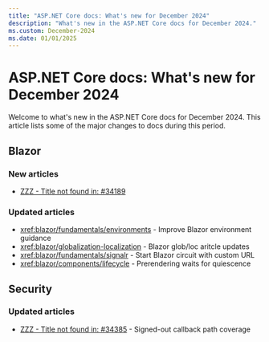 ```yaml
---
title: "ASP.NET Core docs: What's new for December 2024"
description: "What's new in the ASP.NET Core docs for December 2024."
ms.custom: December-2024
ms.date: 01/01/2025
---
```


# ASP.NET Core docs: What's new for December 2024

Welcome to what's new in the ASP.NET Core docs for December 2024. This article lists some of the major changes to docs during this period.

## Blazor

### New articles

- [ZZZ - Title not found in: #34189](blazor/security/webassembly/standalone-with-identity/qrcodes-for-authenticator-apps.md)

### Updated articles

- <xref:blazor/fundamentals/environments> - Improve Blazor environment guidance
- <xref:blazor/globalization-localization> - Blazor glob/loc aritcle updates
- <xref:blazor/fundamentals/signalr> - Start Blazor circuit with custom URL
- <xref:blazor/components/lifecycle> - Prerendering waits for quiescence

## Security

### Updated articles

- [ZZZ - Title not found in: #34385](security/authentication/configure-oidc-web-authentication.md) - Signed-out callback path coverage

